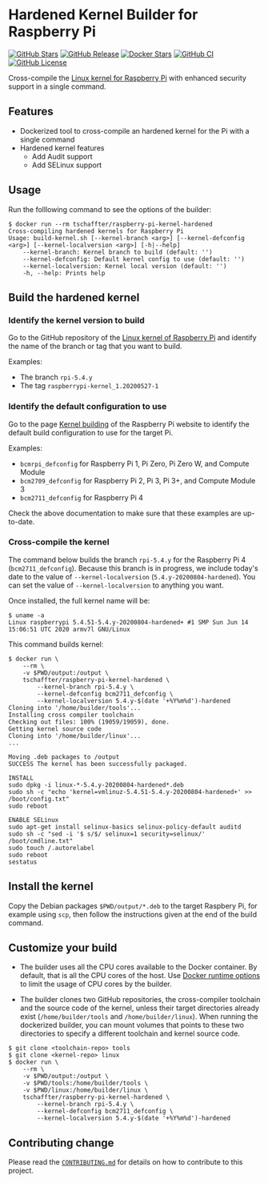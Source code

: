# Hardened Kernel Builder for Raspberry Pi

[![GitHub Stars](https://img.shields.io/github/stars/tschaffter/raspberry-pi-kernel-hardened.svg?color=94398d&labelColor=555555&logoColor=ffffff&style=for-the-badge&logo=github)](https://github.com/tschaffter/raspberry-pi-kernel-hardened)
[![GitHub Release](https://img.shields.io/github/release/tschaffter/raspberry-pi-kernel-hardened.svg?color=94398d&labelColor=555555&logoColor=ffffff&style=for-the-badge&logo=github)](https://github.com/tschaffter/raspberry-pi-kernel-hardened/releases)
[![Docker Stars](https://img.shields.io/docker/stars/tschaffter/raspberry-pi-kernel-hardened.svg?color=94398d&labelColor=555555&logoColor=ffffff&style=for-the-badge&label=stars&logo=docker)](https://hub.docker.com/r/tschaffter/raspberry-pi-kernel-hardened)
[![GitHub CI](https://img.shields.io/github/workflow/status/tschaffter/raspberry-pi-kernel-hardened/ci.svg?color=94398d&labelColor=555555&logoColor=ffffff&style=for-the-badge&logo=github)](https://github.com/tschaffter/raspberry-pi-kernel-hardened)
[![GitHub License](https://img.shields.io/github/license/tschaffter/raspberry-pi-kernel-hardened.svg?color=94398d&labelColor=555555&logoColor=ffffff&style=for-the-badge&logo=github)](https://github.com/tschaffter/raspberry-pi-kernel-hardened)

Cross-compile the [Linux kernel for Raspberry Pi][raspberrypi_kernel_build] with
enhanced security support in a single command.

## Features

- Dockerized tool to cross-compile an hardened kernel for the Pi with a single command
- Hardened kernel features
  - Add Audit support
  - Add SELinux support

## Usage

Run the folllowing command to see the options of the builder:

```console
$ docker run --rm tschaffter/raspberry-pi-kernel-hardened
Cross-compiling hardened kernels for Raspberry Pi
Usage: build-kernel.sh [--kernel-branch <arg>] [--kernel-defconfig <arg>] [--kernel-localversion <arg>] [-h|--help]
    --kernel-branch: Kernel branch to build (default: '')
    --kernel-defconfig: Default kernel config to use (default: '')
    --kernel-localversion: Kernel local version (default: '')
    -h, --help: Prints help
```

## Build the hardened kernel

### Identify the kernel version to build

Go to the GitHub repository of the [Linux kernel of Raspberry Pi][gh_raspberrypi/linux]
and identify the name of the branch or tag that you want to build.

Examples:

- The branch `rpi-5.4.y`
- The tag `raspberrypi-kernel_1.20200527-1`

### Identify the default configuration to use

Go to the page [Kernel building][raspberrypi_kernel_build] of the Raspberry Pi
website to identify the default build configuration to use for the target Pi.

Examples:

- `bcmrpi_defconfig` for Raspberry Pi 1, Pi Zero, Pi Zero W, and Compute Module
- `bcm2709_defconfig` for Raspberry Pi 2, Pi 3, Pi 3+, and Compute Module 3
- `bcm2711_defconfig` for Raspberry Pi 4

Check the above documentation to make sure that these examples are up-to-date.

### Cross-compile the kernel

The command below builds the branch `rpi-5.4.y` for the Raspberry Pi 4
(`bcm2711_defconfig`). Because this branch is in progress, we include today's
date to the value of `--kernel-localversion` (`5.4.y-20200804-hardened`). You
can set the value of `--kernel-localversion` to anything you want.

Once installed, the full kernel name will be:

```console
$ uname -a
Linux raspberrypi 5.4.51-5.4.y-20200804-hardened+ #1 SMP Sun Jun 14 15:06:51 UTC 2020 armv7l GNU/Linux
```

This command builds kernel:

```console
$ docker run \
    --rm \
    -v $PWD/output:/output \
    tschaffter/raspberry-pi-kernel-hardened \
        --kernel-branch rpi-5.4.y \
        --kernel-defconfig bcm2711_defconfig \
        --kernel-localversion 5.4.y-$(date '+%Y%m%d')-hardened
Cloning into '/home/builder/tools'...
Installing cross compiler toolchain
Checking out files: 100% (19059/19059), done.
Getting kernel source code
Cloning into '/home/builder/linux'...
...

Moving .deb packages to /output
SUCCESS The kernel has been successfully packaged.

INSTALL
sudo dpkg -i linux-*-5.4.y-20200804-hardened*.deb
sudo sh -c "echo 'kernel=vmlinuz-5.4.51-5.4.y-20200804-hardened+' >> /boot/config.txt"
sudo reboot

ENABLE SELinux
sudo apt-get install selinux-basics selinux-policy-default auditd
sudo sh -c "sed -i '$ s/$/ selinux=1 security=selinux/' /boot/cmdline.txt"
sudo touch /.autorelabel
sudo reboot
sestatus
```

## Install the kernel

Copy the Debian packages `$PWD/output/*.deb` to the target Raspbery Pi, for
example using `scp`, then follow the instructions given at the end of the build
command.

## Customize your build

- The builder uses all the CPU cores available to the Docker container. By default,
that is all the CPU cores of the host. Use [Docker runtime options][docker_runtime_options]
to limit the usage of CPU cores by the builder.

- The builder clones two GitHub repositories, the cross-compiler toolchain and
the source code of the kernel, unless their target directories already exist
(`/home/builder/tools` and `/home/builder/linux`). When running the dockerized
builder, you can mount volumes that points to these two directories to specify
a different toolchain and kernel source code.

```console
$ git clone <toolchain-repo> tools
$ git clone <kernel-repo> linux
$ docker run \
    --rm \
    -v $PWD/output:/output \
    -v $PWD/tools:/home/builder/tools \
    -v $PWD/linux:/home/builder/linux \
    tschaffter/raspberry-pi-kernel-hardened \
        --kernel-branch rpi-5.4.y \
        --kernel-defconfig bcm2711_defconfig \
        --kernel-localversion 5.4.y-$(date '+%Y%m%d')-hardened
```

## Contributing change

Please read the [`CONTRIBUTING.md`](CONTRIBUTING.md) for details on how to
contribute to this project.

<!-- Definitions -->

[raspberrypi_kernel_build]: https://www.raspberrypi.org/documentation/linux/kernel/building.md
[gh_raspberrypi/linux]: https://github.com/raspberrypi/linux
[docker_runtime_options]: https://docs.docker.com/config/containers/resource_constraints/#cpu
